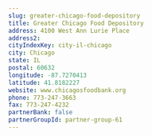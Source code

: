 ```yaml
---
slug: greater-chicago-food-depository
title: Greater Chicago Food Depository
address: 4100 West Ann Lurie Place
address2: 
cityIndexKey: city-il-chicago
city: Chicago
state: IL
postal: 60632
longitude: -87.7270413
latitude: 41.8182227
website: www.chicagosfoodbank.org
phone: 773-247-3663
fax: 773-247-4232
partnerBank: false
partnerGroupId: partner-group-61
---
```

